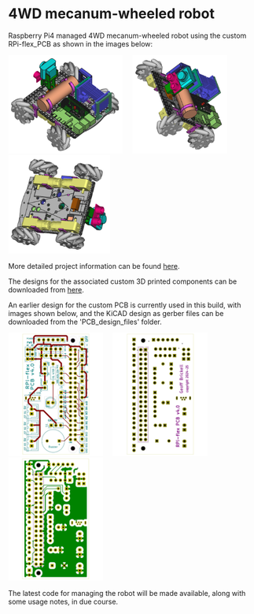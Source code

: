 # 4WD mecanum-wheeled robot

Raspberry Pi4 managed 4WD mecanum-wheeled robot using the custom RPi-flex_PCB as shown in the images below:

<img src="images\4WD-mecanum-01.png" width="233" height="200"> &nbsp; &nbsp; <img src="images\4WD-mecanum-02.png" width="192" height="200">  &nbsp; &nbsp; <img src="images\4WD-mecanum-03.png" width="207" height="200">

 More detailed project information can be found [here](https://onlinedevices.org.uk/Raspberry_Pi_4_SBC_-_mecanum_4WD).

 The designs for the associated custom 3D printed components can be downloaded from [here](https://www.printables.com/model/75941-flexible-chassis-2wd-4wd-robot).

An earlier design for the custom PCB is currently used in this build, with images shown below, and the KiCAD design as gerber files can be downloaded from the 'PCB_design_files' folder.

<img src="images\RPi-flex_PCB04_front03_800w.jpg" width="193" height="250"> &nbsp; &nbsp; <img src="images\RPi-flex_PCB04_back03_800w.jpg" width="193" height="250">  &nbsp; &nbsp; <img src="images\RPi-flex_PCB04_back04_800w.jpg" width="193" height="250">

The latest code for managing the robot will be made available, along with some usage notes, in due course.


